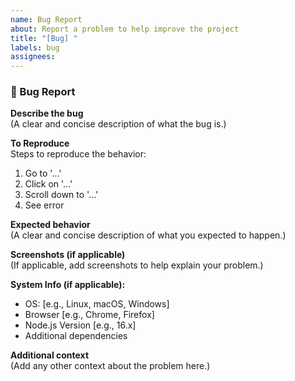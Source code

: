 ```yaml
---
name: Bug Report
about: Report a problem to help improve the project
title: "[Bug] "
labels: bug
assignees: 
---
```


### 🐞 Bug Report

**Describe the bug**  
(A clear and concise description of what the bug is.)

**To Reproduce**  
Steps to reproduce the behavior:
1. Go to '...'
2. Click on '...'
3. Scroll down to '...'
4. See error

**Expected behavior**  
(A clear and concise description of what you expected to happen.)

**Screenshots (if applicable)**  
(If applicable, add screenshots to help explain your problem.)

**System Info (if applicable):**  
- OS: [e.g., Linux, macOS, Windows]
- Browser [e.g., Chrome, Firefox]
- Node.js Version [e.g., 16.x]
- Additional dependencies

**Additional context**  
(Add any other context about the problem here.)
